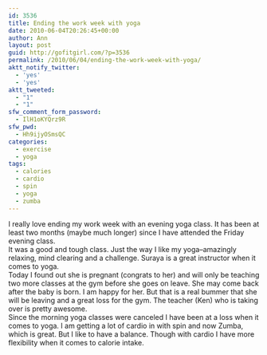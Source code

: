 ```yaml
---
id: 3536
title: Ending the work week with yoga
date: 2010-06-04T20:26:45+00:00
author: Ann
layout: post
guid: http://gofitgirl.com/?p=3536
permalink: /2010/06/04/ending-the-work-week-with-yoga/
aktt_notify_twitter:
  - 'yes'
  - 'yes'
aktt_tweeted:
  - "1"
  - "1"
sfw_comment_form_password:
  - IlH1oKYQrz9R
sfw_pwd:
  - Hh9ijyOSmsQC
categories:
  - exercise
  - yoga
tags:
  - calories
  - cardio
  - spin
  - yoga
  - zumba
---
```

I really love ending my work week with an evening yoga class. It has been at least two months (maybe much longer) since I have attended the Friday evening class.  
It was a good and tough class. Just the way I like my yoga&#8211;amazingly relaxing, mind clearing and a challenge. Suraya is a great instructor when it comes to yoga.  
Today I found out she is pregnant (congrats to her) and will only be teaching two more classes at the gym before she goes on leave. She may come back after the baby is born. I am happy for her. But that is a real bummer that she will be leaving and a great loss for the gym. The teacher (Ken) who is taking over is pretty awesome.  
Since the morning yoga classes were canceled I have been at a loss when it comes to yoga. I am getting a lot of cardio in with spin and now Zumba, which is great. But I like to have a balance. Though with cardio I have more flexibility when it comes to calorie intake.